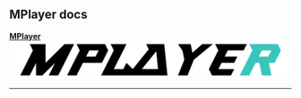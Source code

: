 ## MPlayer docs

**[MPlayer](https://github.com/wenzi7777/MPlayer)**
![MPlayer](./public/mplayer.png)
****
